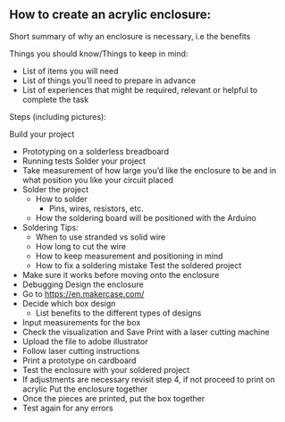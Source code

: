 ## How to create an acrylic enclosure:

Short summary of why an enclosure is necessary, i.e the benefits

Things you should know/Things to keep in mind:

- List of items you will need
- List of things you’ll need to prepare in advance
- List of experiences that might be required, relevant or helpful to complete the task

Steps (including pictures):

Build your project
- Prototyping on a solderless breadboard 
- Running tests
Solder your project
- Take measurement of how large you’d like the enclosure to be and in what position you like your circuit placed 
- Solder the project 
    - How to solder
        - Pins, wires, resistors, etc. 
    - How the soldering board will be positioned with the Arduino
- Soldering Tips:
    - When to use stranded vs solid wire
    - How long to cut the wire
    - How to keep measurement and positioning in mind
    - How to fix a soldering mistake 
Test the soldered project
- Make sure it works before moving onto the enclosure
- Debugging 
Design the enclosure
- Go to https://en.makercase.com/ 
- Decide which box design 
    - List benefits to the different types of designs
- Input measurements for the box
- Check the visualization and Save 
Print with a laser cutting machine
- Upload the file to adobe illustrator 
- Follow laser cutting instructions
- Print a prototype on cardboard
- Test the enclosure with your soldered project
- If adjustments are necessary revisit step 4, if not proceed to print on acrylic
Put the enclosure together
- Once the pieces are printed, put the box together 
- Test again for any errors 

